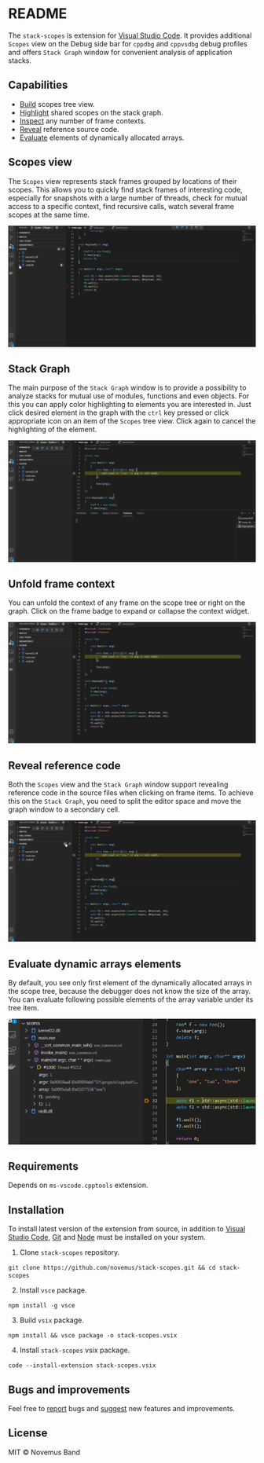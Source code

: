 # README

The `stack-scopes` is extension for [Visual Studio Code](https://code.visualstudio.com). It provides additional `Scopes` view on the Debug side bar for `cppdbg` and `cppvsdbg` debug profiles and offers `Stack Graph` window for convenient analysis of application stacks.

## Сapabilities

* [Build](#scopes-view) scopes tree view.
* [Highlight](#stack-graph) shared scopes on the stack graph.
* [Inspect](#unfold-frame-context) any number of frame contexts.
* [Reveal](#reveal-reference-code) reference source code.
* [Evaluate](#evaluate-dynamic-arrays-elements) elements of dynamically allocated arrays.

## Scopes view ##

The `Scopes` view represents stack frames grouped by locations of their scopes. This allows you to quickly find stack frames of interesting code, especially for snapshots with a large number of threads, check for mutual access to a specific context, find recursive calls, watch several frame scopes at the same time.

![Scopes](https://raw.githubusercontent.com/novemus/stack-scopes/master/resources/scopes.gif)

## Stack Graph ##

The main purpose of the `Stack Graph` window is to provide a possibility to analyze stacks for mutual use of modules, functions and even objects. For this you can apply color highlighting to elements you are interested in. Just click desired element in the graph with the `ctrl` key pressed or click appropriate icon on an item of the `Scopes` tree view. Click again to cancel the highlighting of the element.

![Graph](https://raw.githubusercontent.com/novemus/stack-scopes/master/resources/graph.gif)

## Unfold frame context ##

You can unfold the context of any frame on the scope tree or right on the graph. Click on the frame badge to expand or collapse the context widget.

![Unfold](https://raw.githubusercontent.com/novemus/stack-scopes/master/resources/unfold.gif)

## Reveal reference code ##

Both the `Scopes` view and the `Stack Graph` window support revealing reference code in the source files when clicking on frame items. To achieve this on the `Stack Graph`, you need to split the editor space and move the graph window to a secondary cell.

![Reveal](https://raw.githubusercontent.com/novemus/stack-scopes/master/resources/reveal.gif)

## Evaluate dynamic arrays elements ##

By default, you see only first element of the dynamically allocated arrays in the scope tree, because the debugger does not know the size of the array. You can evaluate following possible elements of the array variable under its tree item.

![Evaluate](https://raw.githubusercontent.com/novemus/stack-scopes/master/resources/evaluate.gif)

## Requirements

Depends on `ms-vscode.cpptools` extension.

## Installation

To install latest version of the extension from source, in addition to [Visual Studio Code](https://code.visualstudio.com), [Git](https://git-scm.com) and [Node](https://nodejs.org) must be installed on your system.

1. Clone `stack-scopes` repository.
```console
git clone https://github.com/novemus/stack-scopes.git && cd stack-scopes
```
2. Install `vsce` package.
```console
npm install -g vsce
```
3. Build `vsix` package.
```console
npm install && vsce package -o stack-scopes.vsix
```
4. Install `stack-scopes` vsix package.
```console
code --install-extension stack-scopes.vsix
```

## Bugs and improvements

Feel free to [report](https://github.com/novemus/stack-scopes/issues) bugs and [suggest](https://github.com/novemus/stack-scopes/issues) new features and improvements. 

## License

MIT © Novemus Band
